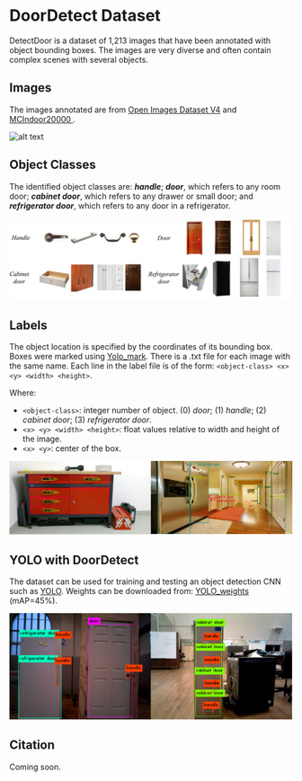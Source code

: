 # DoorDetect Dataset
DetectDoor is a dataset of 1,213 images that have been annotated with object bounding boxes. The images are very diverse and often contain complex scenes with several objects. 


## Images
The images annotated are from [Open Images Dataset V4](https://storage.googleapis.com/openimages/web/index.html) and [MCIndoor20000 ](https://github.com/bircatmcri/MCIndoor20000).

![alt text](/readme_figures/Fig1.png)


## Object Classes 
The identified object classes are: ***handle***; ***door***, which refers to any room door; ***cabinet door***, which refers to any drawer or small door; and ***refrigerator door***, which refers to any door in a refrigerator.  

![alt text](/readme_figures/Fig2.png)


## Labels
The object location is specified by the coordinates of its bounding box. Boxes were marked using [Yolo_mark](https://github.com/AlexeyAB/Yolo_mark). There is a .txt file for each image with the same name. Each line in the label file is of the form: `<object-class> <x> <y> <width> <height>`.

Where:
* `<object-class>`: integer number of object. (0) *door*; (1) *handle*; (2) *cabinet door*; (3) *refrigerator door*.
* `<x> <y> <width> <height>`: float values relative to width and height of the image.
* `<x> <y>`: center of the box.

![alt text](/readme_figures/Fig3.png)


## YOLO with DoorDetect
The dataset can be used for training and testing an object detection CNN such as [YOLO](https://pjreddie.com/darknet/yolo/). Weights can be downloaded from: [YOLO_weights](https://drive.google.com/open?id=1i9E9pTPN5MtRxgBJWLnfQl2ypCv92dXk) (mAP=45%). 

![alt text](/readme_figures/Fig4.png)

## Citation
Coming soon.
